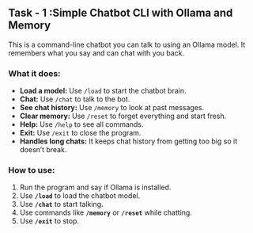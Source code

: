 ## Task - 1 :Simple Chatbot CLI with Ollama and Memory

This is a command-line chatbot you can talk to using an Ollama model. It remembers what you say and can chat with you back.

### What it does:
- **Load a model:** Use `/load` to start the chatbot brain.
- **Chat:** Use `/chat` to talk to the bot.
- **See chat history:** Use `/memory` to look at past messages.
- **Clear memory:** Use `/reset` to forget everything and start fresh.
- **Help:** Use `/help` to see all commands.
- **Exit:** Use `/exit` to close the program.
- **Handles long chats:** It keeps chat history from getting too big so it doesn’t break.

### How to use:
1. Run the program and say if Ollama is installed.
2. Use **`/load`** to load the chatbot model.
3. Use **`/chat`** to start talking.
4. Use commands like **`/memory`** or **`/reset`** while chatting.
5. Use **`/exit`** to stop.

